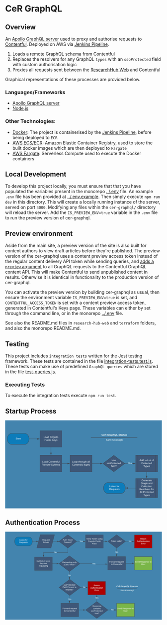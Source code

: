 # CeR GraphQL

## Overview
An [Apollo GraphQL server](http://apollographql.com/docs/apollo-server/) used to proxy and authorise requests to [Contentful](https://contentful.com). Deployed on AWS via [Jenkins Pipeline](../Jenkinsfile).

1. Loads a remote GraphQL schema from Contentful
2. Replaces the resolvers for any GraphQL `types` with an `ssoProtected` field with custom authorisation logic
3. Proxies all requests sent between the [ResearchHub Web](../research-hub-web/README.md) and Contentful

Graphical representations of these processes are provided below.

### Languages/Frameworks
* [Apollo GraphQL server](http://apollographql.com/docs/apollo-server/)
* [Node.js](https://nodejs.org/en/)

### Other Technologies:
* [Docker](https://www.docker.com/): The project is containerised by the [Jenkins Pipeline](../Jenkinsfile), before being deployed to `ECR`
* [AWS ECS/ECR](https://aws.amazon.com/ecr/):  Amazon Elastic Container Registry, used to store the built docker images which are then deployed to `Fargate`
* [AWS Fargate](https://aws.amazon.com/fargate/): Serverless Compute used to execute the Docker containers
## Local Development
To develop this project locally, you must ensure that that you have populated the variables present in the monorepo [../.env](../.env) file. An example `.env` file has been provided at [../.env.example](../.env.example). Then simply execute `npm run dev` in this directory. This will create a locally running instance of the server, served on port `4000`. Modifying any files within the `cer-graphql/` directory will reload the server. Add the `IS_PREVIEW_ENV=true` variable in the `.env` file to run the preview version of cer-graphql.

## Preview environment
Aside from the main site, a preview version of the site is also built for content authors to view draft articles before they're published. The preview version of the cer-graphql uses a content preview access token instead of the regular content delivery API token while sending queries, and [adds a `preview` argument](https://www.contentful.com/developers/docs/references/graphql/#/introduction/previewing-content) to all GraphQL requests to the Contentful GraphQL content API. This will make Contentful to send unpublished content in results. Otherwise it is identical in functionality to the production version of cer-graphql.

You can activate the preview version by building cer-graphql as usual, then ensure the environment variable `IS_PREVIEW_ENV=true` is set, and `CONTENTFUL_ACCESS_TOKEN` is set with a content preview access token, generated in Contentful's Keys page. These variables can either by set through the command line, or in the monorepo [../.env](../.env) file.

See also the README.md files in `research-hub-web` and `terraform` folders, and also the monorepo README.md.

## Testing
This project includes `integration tests` written for the [Jest](https://jestjs.io/) testing framework. These tests are contained in the file [integration-tests.test.js](./tests/integration-tests.test.js). These tests can make use of predefined `GraphQL queries` which are stored in the file [test-queries.js](./tests/test-queries.js).

### Executing Tests
To execute the integration tests execute `npm run test`.

## Startup Process
![Architecture Overview](./documentation/cer-graphql-startup.png)

## Authentication Process
![Architecture Overview](./documentation/cer-graphql-auth-process.png)